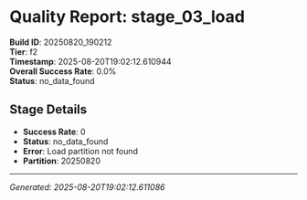 # Quality Report: stage_03_load

**Build ID**: 20250820_190212  
**Tier**: f2  
**Timestamp**: 2025-08-20T19:02:12.610944  
**Overall Success Rate**: 0.0%  
**Status**: no_data_found

## Stage Details

- **Success Rate**: 0
- **Status**: no_data_found
- **Error**: Load partition not found
- **Partition**: 20250820

---
*Generated: 2025-08-20T19:02:12.611086*
